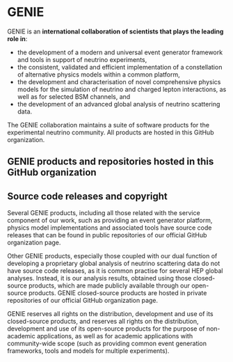 # GENIE 

GENIE is an **international collaboration of scientists that plays the leading role in**:
 - the development of a modern and universal event generator framework and tools in support of neutrino experiments,
 - the consistent, validated and efficient implementation of a constellation of alternative physics models within a common platform,
 - the development and characterisation of novel comprehensive physics models for the simulation of neutrino and charged lepton interactions, as well as for selected BSM channels, and
 - the development of an advanced global analysis of neutrino scattering data. 

The GENIE collaboration maintains a suite of software products for the experimental neutrino community. All products are hosted in this GitHub organization.

## GENIE products and repositories hosted in this GitHub organization

## Source code releases and copyright

Several GENIE products, including all those related with the service component of our work, such as providing an event generator platform, 
physics model implementations and associated tools  have source code releases that can be found in public repositories of our official GitHub organization page. 

Other GENIE products, especially those coupled with our dual function of developing a proprietary global analysis of neutrino scattering data 
do not have source code releases, as it is common practise for several HEP global analyses. 
Instead, it is our analysis results, obtained using those closed-source products, which are made publicly available through our open-source products. 
GENIE closed-source products are hosted in private repositories of our official GitHub organization page. 

GENIE reserves all rights on the distribution, development and use of its closed-source products,
and reserves all rights on the distribution, development and use of its open-source products for the purpose of non-academic applications,
as well as for academic applications with community-wide scope (such as providing common event generation frameworks, tools and models for multiple experiments). 

<!--

**Here are some ideas to get you started:**

🙋‍♀️ A short introduction - what is your organization all about?
🌈 Contribution guidelines - how can the community get involved?
👩‍💻 Useful resources - where can the community find your docs? Is there anything else the community should know?
🍿 Fun facts - what does your team eat for breakfast?
🧙 Remember, you can do mighty things with the power of [Markdown](https://docs.github.com/github/writing-on-github/getting-started-with-writing-and-formatting-on-github/basic-writing-and-formatting-syntax)
-->


